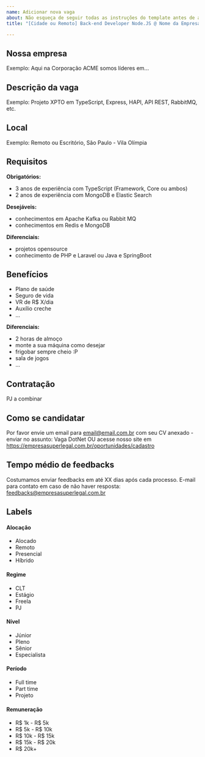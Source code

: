```yaml
---
name: Adicionar nova vaga
about: Não esqueça de seguir todas as instruções do template antes de abrir a vaga.
title: "[Cidade ou Remoto] Back-end Developer Node.JS @ Nome da Empresa"

---
```


<!-- 
==================================================
POR FAVOR, SÓ POSTE SE A VAGA FOR PARA BACK-END DOTNET OU FULLSTACK COM Node.JS (JavaScript e/ou TypeScript) NO BACK-END!

Não faça distinção de gênero no título da vaga.

Use: "Back-End Node.JS Developer" ao invés de "Desenvolvedor Back-End" \o/

Exemplo: `[São Paulo] Back-End Developer Node.JS @ NOME DA EMPRESA`
==================================================
-->

## Nossa empresa

Exemplo: Aqui na Corporação ACME somos líderes em...

## Descrição da vaga

Exemplo: Projeto XPTO em TypeScript, Express, HAPI, API REST, RabbitMQ, etc.

## Local

Exemplo: Remoto ou Escritório, São Paulo - Vila Olímpia

## Requisitos

**Obrigatórios:**
- 3 anos de experiência com TypeScript (Framework, Core ou ambos)
- 2 anos de experiência com MongoDB e Elastic Search

**Desejáveis:**
- conhecimentos em Apache Kafka ou Rabbit MQ
- conhecimentos em Redis e MongoDB

**Diferenciais:**
- projetos opensource
- conhecimento de PHP e Laravel ou Java e SpringBoot

## Benefícios
- Plano de saúde
- Seguro de vida
- VR de R$ X/dia
- Auxílio creche
- ...

**Diferenciais:**
- 2 horas de almoço
- monte a sua máquina como desejar
- frigobar sempre cheio :P
- sala de jogos
- ...

## Contratação

PJ a combinar

## Como se candidatar

Por favor envie um email para email@email.com.br com seu CV anexado - enviar no assunto: Vaga DotNet
OU acesse nosso site em https://empresasuperlegal.com.br/oportunidades/cadastro

## Tempo médio de feedbacks

Costumamos enviar feedbacks em até XX dias após cada processo.
E-mail para contato em caso de não haver resposta: feedbacks@empresasuperlegal.com.br

## Labels
<!-- retire os labels que não fazem sentido à vaga, pode deixar quantas quiser em cada grupo sem problemas -->

#### Alocação
- Alocado
- Remoto
- Presencial
- Híbrido

#### Regime
- CLT
- Estágio
- Freela
- PJ

#### Nível
- Júnior
- Pleno
- Sênior
- Especialista

#### Período
- Full time
- Part time
- Projeto

#### Remuneração
- R$ 1k - R$ 5k
- R$ 5k - R$ 10k
- R$ 10k - R$ 15k
- R$ 15k - R$ 20k
- R$ 20k+
